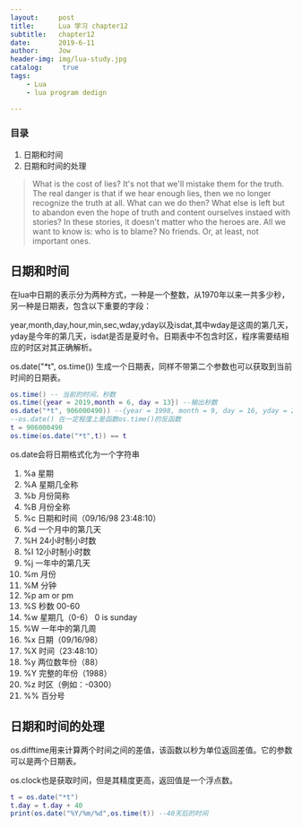 ```yaml
---
layout:     post
title:      Lua 学习 chapter12
subtitle:   chapter12
date:       2019-6-11
author:     Jow
header-img: img/lua-study.jpg
catalog: 	 true 
tags:
    - Lua
    - lua program dedign

---
```


### 目录
1. 日期和时间
2. 日期和时间的处理


> What is the cost of lies? It's not that we'll mistake them for the truth. The real danger is that if we hear enough lies, then we no longer recognize the truth at all. What can we do then? What else is left but to abandon even the hope of truth and content ourselves instaed with stories? In these stories, it doesn't matter who the heroes are. All we want to know is: who is to blame? No friends. Or, at least, not important ones.

## 日期和时间
在lua中日期的表示分为两种方式，一种是一个整数，从1970年以来一共多少秒，另一种是日期表，包含以下重要的字段：

year,month,day,hour,min,sec,wday,yday以及isdat,其中wday是这周的第几天，yday是今年的第几天，isdat是否是夏时令。日期表中不包含时区，程序需要结相应的时区对其正确解析。

os.date("*t", os.time()) 生成一个日期表，同样不带第二个参数也可以获取到当前时间的日期表。

```lua
os.time() -- 当前的时间，秒数
os.time({year = 2019,month = 6, day = 13}) --输出秒数
os.date("*t", 906000490)) --{year = 1998, month = 9, day = 16, yday = 259, wday = 4, hour = 23, min = 48, sec = 10, isdst = false}
--os.date() 在一定程度上是函数os.time()的反函数
t = 906000490
os.time(os.date("*t",t)) == t

```

os.date会将日期格式化为一个字符串

1. %a 星期
2. %A 星期几全称
3. %b 月份简称
4. %B 月份全称
5. %c 日期和时间（09/16/98 23:48:10）
6. %d 一个月中的第几天
7. %H 24小时制小时数
8. %I 12小时制小时数
9. %j 一年中的第几天
10. %m 月份
11. %M 分钟
12. %p am or pm
13. %S 秒数 00-60
14. %w 星期几（0-6） 0 is sunday
15. %W 一年中的第几周
16. %x 日期（09/16/98）
17. %X 时间（23:48:10）
18. %y 两位数年份（88）
19. %Y 完整的年份（1988）
20. %z 时区（例如：-0300）
21. %% 百分号

## 日期和时间的处理

os.difftime用来计算两个时间之间的差值，该函数以秒为单位返回差值。它的参数可以是两个日期表。

os.clock也是获取时间，但是其精度更高，返回值是一个浮点数。

```lua
t = os.date("*t")
t.day = t.day + 40
print(os.date("%Y/%m/%d",os.time(t)) --40天后的时间

```



